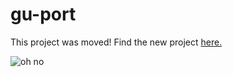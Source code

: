# gu-port

This project was moved! Find the new project [here.](https://github.com/gu-app-club/portfolio) 

![oh no](https://media.giphy.com/media/xT1XGWbE0XiBDX2T8Q/giphy.gif)
